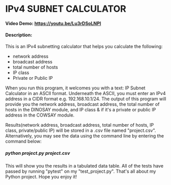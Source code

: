# IPv4 SUBNET CALCULATOR
#### Video Demo: https://youtu.be/Lu3rDSoLNPI
#### Description:

This is an IPv4 subnetting calculator that helps you calculate the following:

- network address
- broadcast address
- total number of hosts
- IP class
- Private or Public IP

When you run this program, it welcomes you with a text: IP Subnet Calculator in an ASCII format. Underneath the ASCII, you must enter an IPv4 address in a CIDR format e.g. 192.168.10.1/24. The output of this program will provide you the network address, broadcast address, the total number of hosts in the DINOSAY module, and IP class & if it's a private or public IP address in the COWSAY module.

Results(network address, broadcast address, total number of hosts, IP class, private/public IP) will be stored in a .csv file named "project.csv". Alternatively, you may see the data using the command line by entering the command below:

##### python project.py project.csv

This will show you the results in a tabulated data table. All of the tests have passed by running "pytest" on my "test_project.py". That's all about my Python project. Hope you enjoy it!
